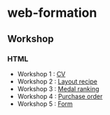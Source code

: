 # web-formation

## Workshop
### HTML
  - Workshop 1 : [CV](tp-cv/index.html)
  - Workshop 2 : [Layout recipe](tp-recipe/index.html)
  - Workshop 3 : [Medal ranking](tp-medal-ranking/index.html)
  - Workshop 4 : [Purchase order](tp-purchase-order/index.html)
  - Workshop 5 : [Form](tp-form/index.html)
